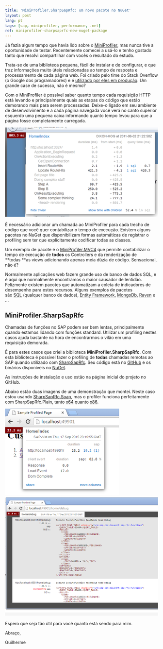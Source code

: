 ```yaml
---
title: 'MiniProfiler.SharpSapRfc: um novo pacote no NuGet'
layout: post
lang: pt
tags: [sap, miniprofiler, performance, .net]
ref: miniprofiler-sharpsaprfc-new-nuget-package
---
```


Já fazia algum tempo que havia lido sobre o [MiniProfiler](http://miniprofiler.com), mas nunca tive a oportunidade de testar. Recentemente comecei a usá-lo e tenho gostado tanto que resolvi compartilhar com vocês o resultado do estudo.

Trata-se de uma biblioteca pequena, fácil de instalar e de configurar, e que traz informações muito úteis relacionadas ao tempo de resposta e processamento de cada página web. Foi criado pelo time do Stack Overflow (o Google dos programadores) e é [utilizado por eles em produção](http://blog.codinghorror.com/performance-is-a-feature/). Um grande case de sucesso, não é mesmo?

Com o MiniProfiler é possível saber quanto tempo cada requisição HTTP está levando e principalmente quais as etapas do código que estão demorando mais para serem processadas. Deixe-o ligado em seu ambiente de desenvolvimento e a cada página navegada você verá no canto superior esquerdo uma pequena caixa informando quanto tempo levou para que a página fosse completamente carregada.

![](/public/images//2015/09/PsjLY.png)

É necessário adicionar um chamada ao MiniProfiler para cada trecho de código que você quer contabilizar o tempo de execução. Existem alguns pacotes no NuGet que disponibilizam formas automáticas de registrar o profiling sem ter que explicitamente codificar todas as classes.

Um exemplo de pacote é o [MiniProfiler.MVC4](https://www.nuget.org/packages/MiniProfiler.Mvc4/) que permite contabilizar o tempo de execução de **todos** os Controllers e da renderização de **todas **as views adicionando apenas meia dúzia de código. Sensacional, não é?

Normalmente aplicações web fazem grande uso de banco de dados SQL, e é aqui que normalmente encontramos o maior causador de lentidão. Felizmente existem pacotes que automatizam a coleta de indicadores de desempenho para estes recursos. Alguns exemplos de pacotes são [SQL](https://www.nuget.org/packages/MiniProfiler) (qualquer banco de dados), [Entity Framework](https://www.nuget.org/packages/MiniProfiler.EF6/), [MongoDb](https://www.nuget.org/packages/MiniProfiler.MongoDb), [Raven](https://www.nuget.org/packages/MiniProfiler.Raven/) e &#8230;

## MiniProfiler.SharpSapRfc

Chamadas de funções no SAP podem ser bem lentas, principalmente quando estamos lidando com funções standard. Utilizar um profiling nestes casos ajuda bastante na hora de encontrarmos o vilão em uma requisição demorada.

É para estes casos que criei a biblioteca **MiniProfiler.SharpSapRfc.** Com esta biblioteca é possível fazer o profiling de **todas** chamadas remotas ao SAP quando utilizado com [SharpSapRfc](https://www.nuget.org/packages/SharpSapRfc/). Seu código está no [GitHub](https://github.com/goenning/MiniProfiler.SharpSapRfc) e os binários disponíveis no [NuGet](https://www.nuget.org/packages/MiniProfiler.SharpSapRfc/).

As instruções de instalação e uso estão na página inicial do projeto no GitHub.

Abaixo estão duas imagens de uma demonstração que montei. Neste caso estou usando [SharpSapRfc.Soap](https://www.nuget.org/packages/SharpSapRfc.Soap/), mas o profiler funciona perfeitamente com SharpSapRfc.Plain, tanto [x64](https://www.nuget.org/packages/SharpSapRfc.Plain.x64/) quanto [x86](https://www.nuget.org/packages/SharpSapRfc.Plain.x86/).

![](/public/images//2015/09/profile-sap-1.png)
![](/public/images//2015/09/profile-sap-2.png)

Espero que seja tão útil para você quanto está sendo para mim.

Abraço,

Guilherme